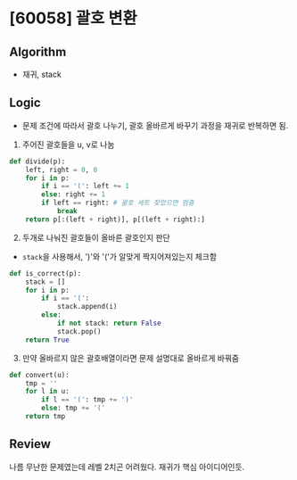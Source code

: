 # [60058] 괄호 변환
## Algorithm
- 재귀, stack

## Logic
- 문제 조건에 따라서 괄호 나누기, 괄호 올바르게 바꾸기 과정을 재귀로 반복하면 됨.
1. 주어진 괄호들을 u, v로 나눔
```python
def divide(p):
    left, right = 0, 0
    for i in p:
        if i == '(': left += 1
        else: right += 1
        if left == right: # 괄호 세트 찾았으면 멈춤
            break
    return p[:(left + right)], p[(left + right):]
```
2. 두개로 나눠진 괄호들이 올바른 괄호인지 판단
- ```stack```을 사용해서, ')'와 '('가 알맞게 짝지어져있는지 체크함
```python
def is_correct(p):
    stack = []
    for i in p:
        if i == '(': 
            stack.append(i)
        else:
            if not stack: return False 
            stack.pop()
    return True
```
3. 만약 올바르지 않은 괄호배열이라면 문제 설명대로 올바르게 바꿔줌
```python
def convert(u):
    tmp = ''
    for l in u:
        if l == '(': tmp += ')'
        else: tmp += '('
    return tmp
```

## Review
나름 무난한 문제였는데 레벨 2치곤 어려웠다. 재귀가 핵심 아이디어인듯.